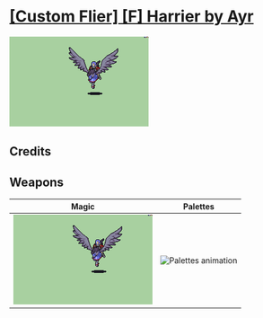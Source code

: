 # [\[Custom Flier\] \[F\] Harrier by Ayr](./)

<img src="./6.%20Magic/Magic_000.png" alt="[Custom Flier] [F] Harrier by Ayr standing" />

## Credits



## Weapons


|Magic |Palettes |
|  :---: | :---: |
| <img alt="Magic animation" src="./6.%20Magic/Magic.gif" /> | <img alt="Palettes animation" src="./Palettes/Palettes.gif" /> |
